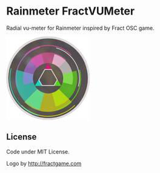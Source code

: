 # Rainmeter FractVUMeter

Radial vu-meter for Rainmeter inspired by Fract OSC game.

![Preview](Preview.png)


## License

Code under MIT License.

Logo by http://fractgame.com